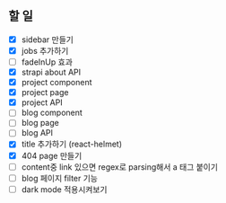 ## 할 일

- [x] sidebar 만들기
- [x] jobs 추가하기
- [ ] fadeInUp 효과
- [x] strapi about API
- [x] project component
- [x] project page
- [x] project API
- [ ] blog component
- [ ] blog page
- [ ] blog API
- [x] title 추가하기 (react-helmet)
- [x] 404 page 만들기
- [ ] content중 link 있으면 regex로 parsing해서 a 태그 붙이기
- [ ] blog 페이지 filter 기능
- [ ] dark mode 적용시켜보기
